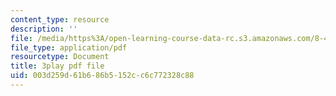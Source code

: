 ```yaml
---
content_type: resource
description: ''
file: /media/https%3A/open-learning-course-data-rc.s3.amazonaws.com/8-422-atomic-and-optical-physics-ii-spring-2013/003d259d61b686b5152cc6c772328c88_k7DskqekDZk.pdf
file_type: application/pdf
resourcetype: Document
title: 3play pdf file
uid: 003d259d-61b6-86b5-152c-c6c772328c88
---
```

